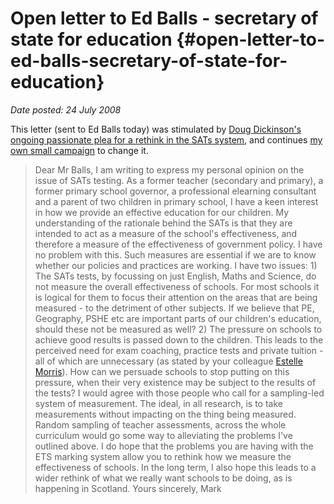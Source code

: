 # Open letter to Ed Balls - secretary of state for education {#open-letter-to-ed-balls-secretary-of-state-for-education}

_Date posted: 24 July 2008_

This letter (sent to Ed Balls today) was stimulated by [Doug Dickinson's ongoing passionate plea for a rethink in the SATs system](http://www.dougdickinson.co.uk/blog/2008/07/some-common-sense-perhaps.html), and continues [my own small campaign](http://www.learningconversations.co.uk/main/index.php/2007/05/21/sats_why_oh_why_oh_why) to change it.

> Dear Mr Balls, I am writing to express my personal opinion on the issue of SATs testing. As a former teacher (secondary and primary), a former primary school governor, a professional elearning consultant and a parent of two children in primary school, I have a keen interest in how we provide an effective education for our children. My understanding of the rationale behind the SATs is that they are intended to act as a measure of the school's effectiveness, and therefore a measure of the effectiveness of government policy. I have no problem with this. Such measures are essential if we are to know whether our policies and practices are working. I have two issues: 1) The SATs tests, by focussing on just English, Maths and Science, do not measure the overall effectiveness of schools. For most schools it is logical for them to focus their attention on the areas that are being measured - to the detriment of other subjects. If we believe that PE, Geography, PSHE etc are important parts of our children's education, should these not be measured as well? 2) The pressure on schools to achieve good results is passed down to the children. This leads to the perceived need for exam coaching, practice tests and private tuition - all of which are unnecessary (as stated by your colleague [Estelle Morris](http://news.bbc.co.uk/1/hi/education/7519595.stm)). How can we persuade schools to stop putting on this pressure, when their very existence may be subject to the results of the tests? I would agree with those people who call for a sampling-led system of measurement. The ideal, in all research, is to take measurements without impacting on the thing being measured. Random sampling of teacher assessments, across the whole curriculum would go some way to alleviating the problems I've outlined above. I do hope that the problems you are having with the ETS marking system allow you to rethink how we measure the effectiveness of schools. In the long term, I also hope this leads to a wider rethink of what we really want schools to be doing, as is happening in Scotland. Yours sincerely, Mark